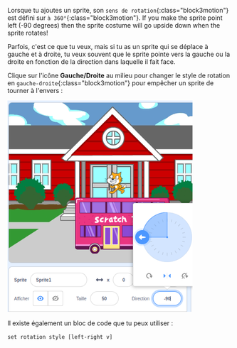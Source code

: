 
Lorsque tu ajoutes un sprite, son `sens de rotation`{:class="block3motion"} est défini sur `à 360°`{:class="block3motion"}. If you make the sprite point left (-90 degrees) then the sprite costume will go upside down when the sprite rotates!

Parfois, c'est ce que tu veux, mais si tu as un sprite qui se déplace à gauche et à droite, tu veux souvent que le sprite pointe vers la gauche ou la droite en fonction de la direction dans laquelle il fait face.

Clique sur l'icône **Gauche/Droite** au milieu pour changer le style de rotation en `gauche-droite`{:class="block3motion"} pour empêcher un sprite de tourner à l'envers :

![](images/sprite-pane-direction.png)

Il existe également un bloc de code que tu peux utiliser :

```blocks3
set rotation style [left-right v]
```

